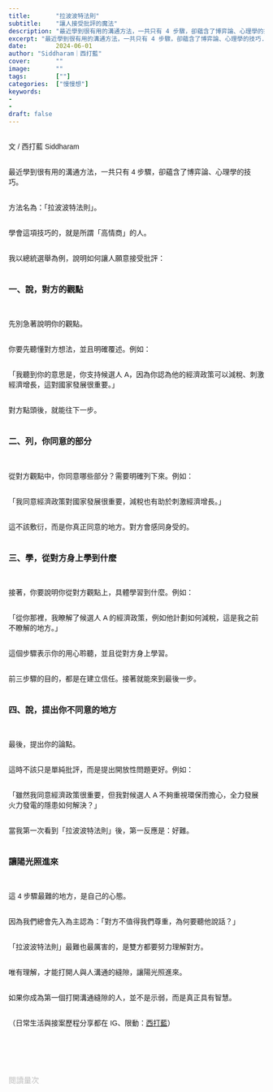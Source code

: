 ```yaml
---
title:       "拉波波特法則"
subtitle:    "讓人接受批評的魔法"
description: "最近學到很有用的溝通方法，一共只有 4 步驟，卻蘊含了博弈論、心理學的技巧..."
excerpt: "最近學到很有用的溝通方法，一共只有 4 步驟，卻蘊含了博弈論、心理學的技巧..."
date:        2024-06-01
author: "Siddharam｜西打藍"
cover:       ""
image:       ""
tags:        [""]
categories:  ["慢慢想"]
keywords:
- 
- 
draft: false
---
```


<article style="font-family: 'Noto Sans TC', '微軟正黑體', sans-serif; font-weight: 300;">

<br>文 / 西打藍 Siddharam<br><br>

最近學到很有用的溝通方法，一共只有 4 步驟，卻蘊含了博弈論、心理學的技巧。<br><br>

方法名為：「拉波波特法則」。<br><br>

學會這項技巧的，就是所謂「高情商」的人。<br><br>

我以總統選舉為例，說明如何讓人願意接受批評：<br><br>


<h3 class="article-h1-color">一、說，對方的觀點</h3><br>

先別急著說明你的觀點。<br><br>

你要先聽懂對方想法，並且明確覆述。例如：<br><br>

「我聽到你的意思是，你支持候選人 A，因為你認為他的經濟政策可以減稅、刺激經濟增長，這對國家發展很重要。」<br><br>

對方點頭後，就能往下一步。<br><br>


<h3 class="article-h1-color">二、列，你同意的部分</h3><br>

從對方觀點中，你同意哪些部分？需要明確列下來。例如：<br><br>

「我同意經濟政策對國家發展很重要，減稅也有助於刺激經濟增長。」<br><br>

這不該敷衍，而是你真正同意的地方。對方會感同身受的。<br><br>


<h3 class="article-h1-color">三、學，從對方身上學到什麼</h3><br>

接著，你要說明你從對方觀點上，具體學習到什麼。例如：<br><br>

「從你那裡，我瞭解了候選人 A 的經濟政策，例如他計劃如何減稅，這是我之前不瞭解的地方。」<br><br>

這個步驟表示你的用心聆聽，並且從對方身上學習。<br><br>

前三步驟的目的，都是在建立信任。接著就能來到最後一步。<br><br>


<h3 class="article-h1-color">四、說，提出你不同意的地方</h3><br>

最後，提出你的論點。<br><br>

這時不該只是單純批評，而是提出開放性問題更好。例如：<br><br>

「雖然我同意經濟政策很重要，但我對候選人 A 不夠重視環保而擔心，全力發展火力發電的隱患如何解決？」<br><br>

當我第一次看到「拉波波特法則」後，第一反應是：好難。<br><br>


<h3 class="article-h1-color">讓陽光照進來</h3><br>

這 4 步驟最難的地方，是自己的心態。<br><br>

因為我們總會先入為主認為：「對方不值得我們尊重，為何要聽他說話？」<br><br>

「拉波波特法則」最難也最厲害的，是雙方都要努力理解對方。<br><br>

唯有理解，才能打開人與人溝通的縫隙，讓陽光照進來。<br><br>

如果你成為第一個打開溝通縫隙的人，並不是示弱，而是真正具有智慧。<br><br>




<!-- 
<!-- 案例 > 證明案例 > 壞處 > 怎麼改變（列步驟） > 結語總結金句 -->


（日常生活與接案歷程分享都在 IG、限動：<a href="https://www.instagram.com/sidd.blue/" target="_blank">西打藍</a>）<br><br>

<!-- <h3 class="article-h1-color"></h3><br> -->





<br><br><br>

</article>

<div style="color: #bfbfbf; font-size: 15px;" id="busuanzi_container_page_pv">
  閱讀量<span id="busuanzi_value_page_pv"></span>次
</div>

<script src="../../js/post.js"></script>
